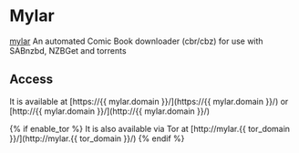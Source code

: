 # Mylar

[mylar](https://github.com/evilhero/mylar) An automated Comic Book downloader (cbr/cbz) for use with SABnzbd, NZBGet and torrents

## Access

It is available at [https://{{ mylar.domain }}/](https://{{ mylar.domain }}/) or [http://{{ mylar.domain }}/](http://{{ mylar.domain }}/)

{% if enable_tor %}
It is also available via Tor at [http://mylar.{{ tor_domain }}/](http://mylar.{{ tor_domain }}/)
{% endif %}

